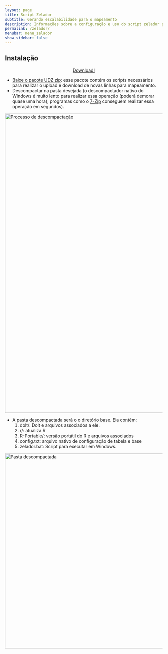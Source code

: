 ```yaml
---
layout: page
title: Script Zelador
subtitle: Gerando escalabilidade para o mapeamento
description: Informações sobre a configuração e uso do script zelador para mapeamento da "Tabela de Procedimentos, Medicamentos e OPM dos SUS - (SIGTAP)" para OMOP
permalink: /zelador/
menubar: menu_zelador
show_sidebar: false
---
```


## Instalação

<p style="text-align:center">
	<a class="button is-success is-large is-fullwidth is-rounded" href="https://www.dropbox.com/s/xsi74obwjl52gpz/zelador_0913.zip?dl=1" role="button">Download!</a>
</p>


- [Baixe o pacote UDZ.zip][1]: esse pacote contém os scripts necessários para realizar o upload e download de novas linhas para mapeamento.
- Descompactar na pasta desejada (o descompactador nativo do Windows é muito lento para realizar essa operação (poderá demorar quase uma hora); programas como o [7-Zip][2] conseguem realizar essa operação em segundos).

<img src="https://ohdsi-brasil.github.io/SIGTAP2OMOP/img/7-zip.png" alt="Processo de descompactação" class="center" style="width:956px;"/>

- A pasta descompactada será o o diretório base. Ela contém:
    1. dolt/: Dolt e arquivos associados a ele.
    2. r/: atualiza.R
    3. R-Portable/: versão portátil do R e arquivos associados
    4. config.txt: arquivo nativo de configuração de tabela e base
    5. zelador.bat: Script para executar em Windows.  

<img src="https://ohdsi-brasil.github.io/SIGTAP2OMOP/img/arquivos.png" alt="Pasta descompactada" class="center" style="width:624px;"/>

[1]:https://www.dropbox.com/s/xsi74obwjl52gpz/zelador_0913.zip?dl=1
[2]:https://www.7-zip.org/download.html

